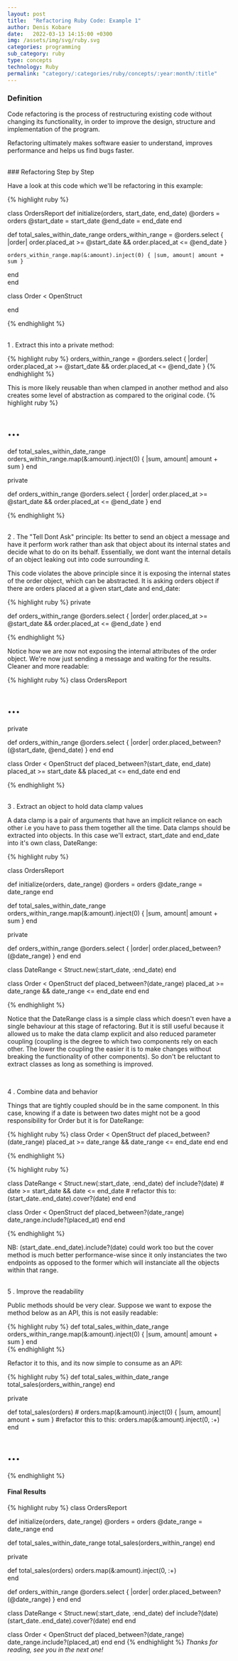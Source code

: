 ```yaml
---
layout: post
title:  "Refactoring Ruby Code: Example 1"
author: Denis Kobare
date:   2022-03-13 14:15:00 +0300
img: /assets/img/svg/ruby.svg
categories: programming
sub_category: ruby
type: concepts
technology: Ruby
permalink: "category/:categories/ruby/concepts/:year:month/:title"
---
```


### Definition

Code refactoring is the process of restructuring existing code without changing its functionality, in order to improve the design, structure and implementation of the program.

Refactoring ultimately makes software easier to understand, improves performance and helps us find bugs faster.

<br>
### Refactoring Step by Step

Have a look at this code which we'll be refactoring in this example:

{% highlight ruby %}

class OrdersReport
  def initialize(orders, start_date, end_date)
    @orders = orders
    @start_date = start_date
    @end_date = end_date
  end
  
  def total_sales_within_date_range
    orders_within_range = @orders.select { |order| order.placed_at >= @start_date && order.placed_at <= @end_date }
    
    orders_within_range.map(&:amount).inject(0) { |sum, amount| amount + sum }
  end  
end  

class Order < OpenStruct

end

{% endhighlight %} 

<br>
1 . Extract this into a private method:

{% highlight ruby %}
orders_within_range = @orders.select { |order| order.placed_at >= @start_date && order.placed_at <= @end_date }
{% endhighlight %}  

This is more likely reusable than when clamped in another method and also creates some level of abstraction as compared to the original code.
{% highlight ruby %}
# ...
  def total_sales_within_date_range
    orders_within_range.map(&:amount).inject(0) { |sum, amount| amount + sum }
  end  

  private
  
  def orders_within_range
    @orders.select { |order| order.placed_at >= @start_date && order.placed_at <= @end_date }
  end

{% endhighlight %}  

<br>
2 . The "Tell Dont Ask" principle: Its better to send an object a message and have it perform work rather than ask that object about its internal states and decide what to do on its behalf. Essentially, we dont want the internal details of an object leaking out into code surrounding it.

This code violates the above principle since it is exposing the internal states of the order object, which can be abstracted. It is asking orders object if there are orders placed at a given start_date and end_date: 

{% highlight ruby %}
  private
  
  def orders_within_range
    @orders.select { |order| order.placed_at >= @start_date && order.placed_at <= @end_date }
  end

{% endhighlight %}  

Notice how we are now not exposing the internal attributes of the order object. We're now just sending a message and waiting for the results. Cleaner and more readable:

{% highlight ruby %}
class OrdersReport
# ...
  private
  
  def orders_within_range
    @orders.select { |order| order.placed_between?(@start_date, @end_date) }
  end
end

class Order < OpenStruct
  def placed_between?(start_date, end_date)
    placed_at >= start_date && placed_at <= end_date
  end
end

{% endhighlight %}  


<br>
3 . Extract an object to hold data clamp values

A data clamp is a pair of arguments that have an implicit reliance on each other i.e you have to pass them together all the time. Data clamps should be extracted into objects.
In this case we'll extract, start_date and end_date into it's own class, DateRange:


{% highlight ruby %} 

class OrdersReport

  def initialize(orders, date_range)
    @orders = orders
    @date_range = date_range
  end

  def total_sales_within_date_range
    orders_within_range.map(&:amount).inject(0) { |sum, amount| amount + sum }
  end  
    
  private
  
  def orders_within_range
    @orders.select { |order| order.placed_between?(@date_range) }
  end
end

class DateRange < Struct.new(:start_date, :end_date)
end

class Order < OpenStruct
  def placed_between?(date_range)
    placed_at >= date_range && date_range <= end_date
  end
end

{% endhighlight %}

Notice that the DateRange class is a simple class which doesn't even have a single behaviour at this stage of refactoring. But it is still useful because it allowed us to make the data clamp explicit and also reduced parameter coupling (coupling is the degree to which two components rely on each other. The lower the coupling the easier it is to make changes without breaking the functionality of other components). So don't be reluctant to extract classes as long as something is improved.

<br>

4 . Combine data and behavior

Things that are tightly coupled should be in the same component. In this case, knowing if a date is between two dates might not be a good responsibility for Order but it is for DateRange:

{% highlight ruby %} 
class Order < OpenStruct
  def placed_between?(date_range)
    placed_at >= date_range && date_range <= end_date
  end
end

{% endhighlight %}


{% highlight ruby %} 

class DateRange < Struct.new(:start_date, :end_date)
  def include?(date)
    # date >= start_date && date <= end_date # refactor this to:
    (start_date..end_date).cover?(date)
  end
end

class Order < OpenStruct
  def placed_between?(date_range)
    date_range.include?(placed_at)
  end
end

{% endhighlight %}

NB: (start_date..end_date).include?(date) could work too but the cover method is much better performance-wise since it only instanciates the two endpoints as opposed to the former which will instanciate all the objects within that range.

<br>
5 . Improve the readability

Public methods should be very clear. Suppose we want to expose the method below as an API, this is not easily readable:

{% highlight ruby %} 
  def total_sales_within_date_range
    orders_within_range.map(&:amount).inject(0) { |sum, amount| amount + sum }
  end  
{% endhighlight %}

Refactor it to this, and its now simple to consume as an API:

{% highlight ruby %} 
  def total_sales_within_date_range
    total_sales(orders_within_range)
  end  
  
  private
  
  def total_sales(orders)
    # orders.map(&:amount).inject(0) { |sum, amount| amount + sum } #refactor this to this:
    orders.map(&:amount).inject(0, :+)   
  end
  # ...
{% endhighlight %}

#### Final Results

{% highlight ruby %} 
class OrdersReport

  def initialize(orders, date_range)
    @orders = orders
    @date_range = date_range
  end

 
  def total_sales_within_date_range
    total_sales(orders_within_range)
  end  
 
  
  private
  
  def total_sales(orders)
    orders.map(&:amount).inject(0, :+)   
  end
   
  def orders_within_range
    @orders.select { |order| order.placed_between?(@date_range) }
  end
end


class DateRange < Struct.new(:start_date, :end_date)
  def include?(date)
    (start_date..end_date).cover?(date)
  end
end


class Order < OpenStruct
  def placed_between?(date_range)
    date_range.include?(placed_at)
  end
end
{% endhighlight %}
*Thanks for reading, see you in the next one!*
